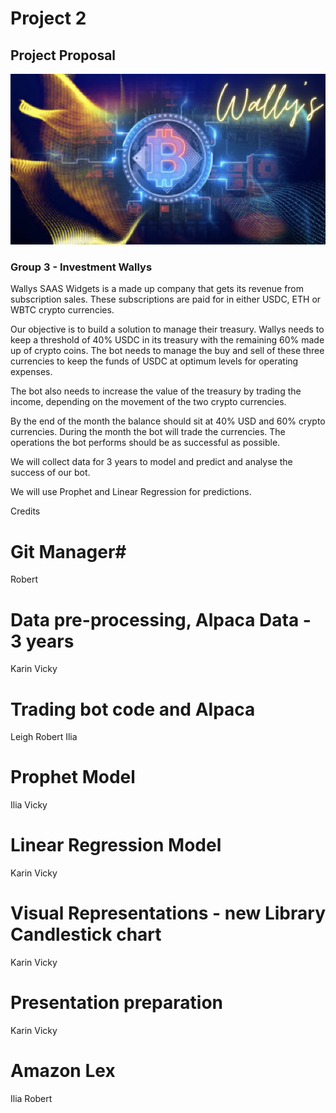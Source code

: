 # Project 2 #

## Project Proposal ##

![Screenshot](Wally's_2.png)

### Group 3 - Investment Wallys ###


Wallys SAAS Widgets is a made up company that gets its revenue from subscription sales.
These subscriptions are paid for in either USDC, ETH or WBTC crypto currencies. 

Our objective is to build a solution to manage their treasury.  Wallys needs to keep a threshold of 40% USDC in its treasury with the remaining 60% made up of crypto coins.  The bot needs to manage the buy and sell of these three currencies to keep the funds of USDC at optimum levels for operating expenses.  

The bot also needs to increase the value of the treasury by trading the income, depending on the movement of the two crypto currencies.

By the end of the month the balance should sit at 40% USD and 60% crypto currencies.  During the month the bot will trade the currencies.  The operations the bot performs should be as successful as possible.
 
We will collect data for 3 years to model and predict and analyse the success of our bot.  

We will use Prophet and Linear Regression for predictions. 


Credits

# Git Manager# 
Robert

# Data pre-processing, Alpaca Data - 3 years #
Karin
Vicky

# Trading bot code and Alpaca #
Leigh
Robert
Ilia

# Prophet Model #
Ilia
Vicky

# Linear Regression Model #
Karin
Vicky

# Visual Representations - new Library Candlestick chart #
Karin
Vicky


# Presentation preparation #
Karin
Vicky

# Amazon Lex #
Ilia
Robert
